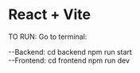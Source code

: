 # React + Vite


TO RUN:
Go to terminal:

--Backend:
    cd backend
    npm run start
    <br>
--Frontend:
    cd frontend
    npm run dev
